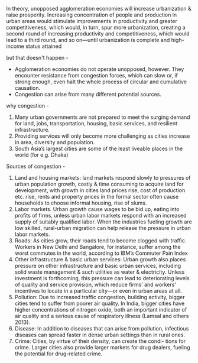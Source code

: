 In theory, unopposed agglomeration economies will increase urbanization & raise prosperity. Increasing concentration of people and production in urban areas would stimulate improvements in productivity and greater competitiveness, which would, in turn, spur more urbanization, creating a second round of increasing productivity and competitiveness, which would lead to a third round, and so on—until urbanization is complete and high-income status attained


but that doesn't happen - 
- Agglomeration economies do not operate unopposed, however. They encounter resistance from congestion forces, which can slow or, if strong enough, even halt the whole process of circular and cumulative causation.
- Congestion can arise from many different potential sources.

why congestion - 
1. Many urban governments are not prepared to meet the surging demand for land, jobs, transportation, housing, basic services, and resilient infrastructure.
2. Providing services will only become more challenging as cities increase in area, diversity and population.
3. South Asia’s largest cities are some of the least liveable places in the world (for e.g. Dhaka)

Sources of congestion - 
1. Land and housing markets: land markets respond slowly to pressures of urban population growth, costly & time consuming to acquire land for development, with growth in cities land prices rise, cost of production etc. rise, rents and property prices in the formal sector often cause households to choose informal housing, rise of slums.
2. Labor markets. Urban growth cause wages to be bid up, eating into profits of firms, unless urban labor markets respond with an increased supply of suitably qualified labor. When the industries fueling growth are low skilled, rural-urban migration can help release the pressure in urban labor markets.
3. Roads: As cities grow, their roads tend to become clogged with traffic. Workers in New Delhi and Bangalore, for instance, suffer among the worst commutes in the world, according to IBM’s Commuter Pain Index
4. Other infrastructure & basic urban services: Urban growth also places pressure on other infrastructure and basic urban services, including solid waste management & such utilities as water & electricity. Unless investment is forthcoming, this pressure can lead to deteriorating levels of quality and service provision, which reduce firms’ and workers’ incentives to locate in a particular city—or even in urban areas at all.
5. Pollution: Due to increased traffic congestion, building activity, bigger cities tend to suffer from poorer air quality. In India, bigger cities have higher concentrations of nitrogen oxide, both an important indicator of air quality and a serious cause of respiratory illness (Lamsal and others 2013).
6. Disease: In addition to diseases that can arise from pollution, infectious diseases can spread faster in dense urban settings than in rural ones.
7. Crime: Cities, by virtue of their density, can create the condi- tions for crime. Larger cities also provide larger markets for drug dealers, fueling the potential for drug-related crime.